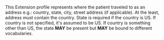 This Extension profile represents where the patient traveled to as an address e.g.: country, state, city, street address (if applicable). At the least, address must contain the country. State is required if the country is US. If country is not specified, it's assumed to be US. If country is something other than US, the state **MAY** be present but **MAY** be bound to different vocabularies.